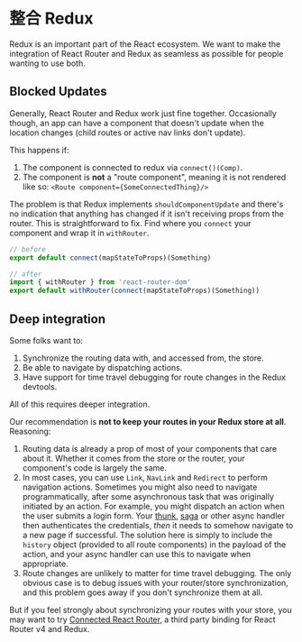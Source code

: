 # 整合 Redux

Redux is an important part of the React ecosystem. We want to make the integration of React Router and Redux as seamless as possible for people wanting to use both.

## Blocked Updates

Generally, React Router and Redux work just fine together. Occasionally though, an app can have a component that doesn't update when the location changes (child routes or active nav links don't update).

This happens if:

1. The component is connected to redux via `connect()(Comp)`.
2. The component is **not** a "route component", meaning it is not
   rendered like so: `<Route component={SomeConnectedThing}/>`

The problem is that Redux implements `shouldComponentUpdate` and there's no indication that anything has changed if it isn't receiving props from the router. This is straightforward to fix. Find where you `connect` your component and wrap it in `withRouter`.

```js
// before
export default connect(mapStateToProps)(Something)

// after
import { withRouter } from 'react-router-dom'
export default withRouter(connect(mapStateToProps)(Something))
```

## Deep integration

Some folks want to:

1. Synchronize the routing data with, and accessed from, the store.
2. Be able to navigate by dispatching actions.
3. Have support for time travel debugging for route changes in the Redux devtools.

All of this requires deeper integration.

Our recommendation is **not to keep your routes in your Redux store at all**. Reasoning:

1. Routing data is already a prop of most of your components that care about it. Whether it comes from the store or the router, your component's code is largely the same.
2. In most cases, you can use `Link`, `NavLink` and `Redirect` to perform navigation actions. Sometimes you might also need to navigate programmatically, after some asynchronous task that was originally initiated by an action. For example, you might dispatch an action when the user submits a login form. Your [thunk](https://github.com/reduxjs/redux-thunk), [saga](https://redux-saga.js.org/) or other async handler then authenticates the credentials, _then_ it needs to somehow navigate to a new page if successful. The solution here is simply to include the `history` object (provided to all route components) in the payload of the action, and your async handler can use this to navigate when appropriate.
3. Route changes are unlikely to matter for time travel debugging. The only obvious case is to debug issues with your router/store synchronization, and this problem goes away if you don't synchronize them at all.

But if you feel strongly about synchronizing your routes with your store, you may want to try [Connected React Router](https://github.com/supasate/connected-react-router), a third party binding for React Router v4 and Redux.
